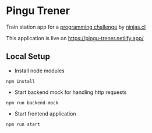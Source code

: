# Pingu Trener
Train station app for a [programming challenge](https://github.com/NinjasCL/trener) by [ninjas.cl](https://ninjas.cl)

This application is live on https://pingu-trener.netlify.app/

## Local Setup
* Install node modules
```
npm install
```

* Start backend mock for handling http requests
```
npm run backend-mock
```

* Start frontend application
```
npm run start
```
